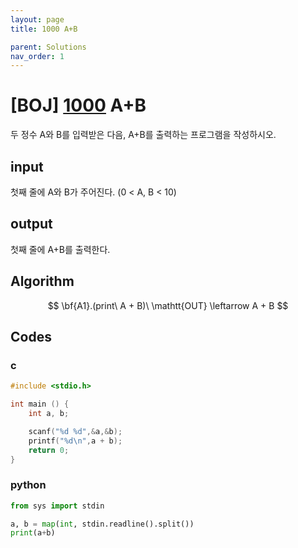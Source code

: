 ```yaml
---
layout: page
title: 1000 A+B

parent: Solutions
nav_order: 1
---
```

# [BOJ] [1000](https://www.acmicpc.net/problem/1000) A+B

두 정수 A와 B를 입력받은 다음,&nbsp;A+B를 출력하는 프로그램을 작성하시오.


## input
첫째 줄에 A와 B가 주어진다. (0 &lt; A, B &lt; 10)


## output
첫째 줄에 A+B를 출력한다.

## Algorithm

$$ \bf{A1}.(print\ A + B)\ \mathtt{OUT} \leftarrow A + B $$

## Codes
### c
```c
#include <stdio.h>

int main () {
	int a, b;

	scanf("%d %d",&a,&b);
	printf("%d\n",a + b);
	return 0;
}
```
### python
```python
from sys import stdin

a, b = map(int, stdin.readline().split())
print(a+b)
```

